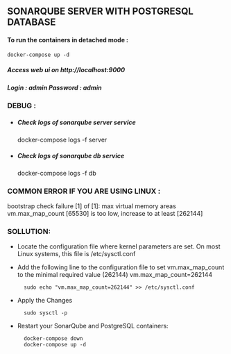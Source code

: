 ## SONARQUBE SERVER WITH POSTGRESQL DATABASE


#### To run the containers in detached mode :
    docker-compose up -d
    
##### Access web ui on http://localhost:9000
##### Login : admin Password : admin

### DEBUG :

- #####  Check logs of sonarqube server service

    docker-compose logs -f server

- #####  Check logs of sonarqube db service

    docker-compose logs -f db
    
### COMMON ERROR IF YOU ARE USING LINUX :
bootstrap check failure [1] of [1]: max virtual memory areas vm.max_map_count [65530] is too low, increase to at least [262144]

### SOLLUTION:
-  Locate the configuration file where kernel parameters are set. On most Linux systems, this file is /etc/sysctl.conf

- Add the following line to the configuration file to set vm.max_map_count to the minimal required value (262144) vm.max_map_count=262144

        sudo echo "vm.max_map_count=262144" >> /etc/sysctl.conf


- Apply the Changes

        sudo sysctl -p
        

- Restart your SonarQube and PostgreSQL containers:

        docker-compose down
        docker-compose up -d